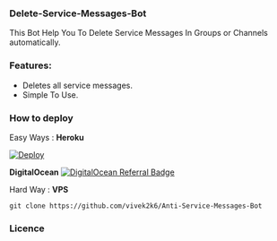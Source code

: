 ### Delete-Service-Messages-Bot
This Bot Help You To Delete Service Messages In Groups or Channels automatically.

### Features:
- Deletes all service messages.
- Simple To Use.

### How to deploy
Easy Ways : **Heroku**

[![Deploy](https://www.herokucdn.com/deploy/button.svg)](https://heroku.com/deploy?template=https://github.com/vivek2k6/Anti-Service-Messages-Bot)

**DigitalOcean**
[![DigitalOcean Referral Badge](https://web-platforms.sfo2.digitaloceanspaces.com/WWW/Badge%203.svg)](https://www.digitalocean.com/?refcode=7b7d6a915392&utm_campaign=Referral_Invite&utm_medium=Referral_Program&utm_source=badge)

Hard Way : **VPS**
```
git clone https://github.com/vivek2k6/Anti-Service-Messages-Bot
```

### Licence
